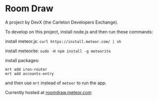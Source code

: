 Room Draw
=========

A project by DevX (the Carleton Developers Exchange).

To develop on this project, install node.js and then run these commands:

install meteor.js:
```curl https://install.meteor.com/ | sh```

install meteorite:
```sudo -H npm install -g meteorite```

install packages:
```
mrt add iron-router
mrt add accounts-entry
```

and then use ```mrt``` instead of ```meteor``` to run the app.


Currently hosted at [roomdraw.meteor.com](http://roomdraw.meteor.com)
